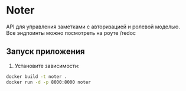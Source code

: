# Noter

API для управления заметками с авторизацией и ролевой моделью. <br>
Все эндпоинты можно посмотреть на роуте /redoc

## Запуск приложения

1. Установите зависимости:
```bash
docker build -t noter .
docker run -d -p 8000:8000 noter
